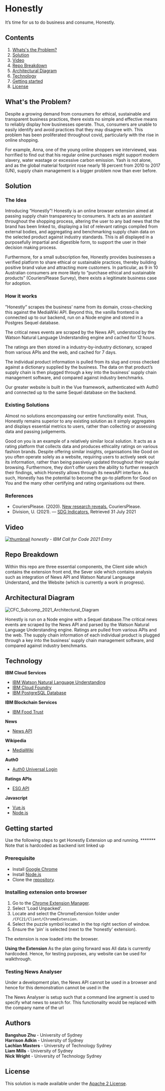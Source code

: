 # Honestly

It’s time for us to do business and consume, Honestly.

## Contents

1. [Whats's the Problem?](#what's-the-problem?)
2. [Solution](#solution)
3. [Video](#video)
4. [Repo Breakdown](#repo-breakdown)
5. [Architectural Diagram](#architectural-diagram)
6. [Technology](#technology)
7. [Getting started](#getting-started)
8. [License](#license)

## What's the Problem?

Despite a growing demand from consumers for ethical, sustainable and transparent business practices, there exists no simple and effective means to reliably display how businesses operate. Thus, consumers are unable to easily identify and avoid practices that they may disagree with. This problem has been proliferated throughout covid, particularly with the rise in online shopping. 

For example, Anna, one of the young online shoppers we interviewed, was horrified to find out that his regular online purchases might support modern slavery, water wastage or excessive carbon emission. Yash is not alone, and as the global material footprint rose nearly 18 percent from 2010 to 2017 (UN), supply chain management is a bigger problem now than ever before. 


## Solution
### The Idea

Introducing “Honestly”! Honestly is an online browser extension aimed at passing supply chain transparency to consumers. It acts as an assistant throughout the shopping process, altering the user to any bad news that the brand has been linked to, displaying a list of relevant ratings compiled from external bodies, and aggregating and benchmarking supply chain data on the selected product against industry standards. This is all displayed in a purposefully impartial and digestible form, to support the user in their decision making process. 

Furthermore, for a small subscription fee, Honestly provides businesses a verified platform to share ethical or sustainable practices, thereby building positive brand value and attracting more customers. In particular, as 9 in 10 Australian consumers are more likely to “purchase ethical and sustainable products” (CouriersPlease Survey), there exists a legitimate business case for adoption.

### How it works

”Honestly” scrapes the business’ name from its domain, cross-checking this against the MediaWiki API. Beyond this, the vanilla frontend is connected up to our backend, run on a Node engine and stored in a Postgres Sequel database.
 
The critical news events are scraped by the News API, understood by the Watson Natural Language Understanding engine and cached for 12 hours.
 
The ratings are then stored in a industry-by-industry dictionary, scraped from various APIs and the web, and cached for 7 days.
 
The individual product information is pulled from its slug and cross checked against a dictionary supplied by the business. The data on that product’s supply chain is then plugged through a key into the business’ supply chain management software, and compared against industry benchmarks.
 
Our greater website is built in the Vue framework, authenticated with Auth0 and connected up to the same Sequel database on the backend.

### Existing Solutions
Almost no solutions encompassing our entire functionality exist. Thus, Honestly remains superior to any existing solution as it simply aggregates and displays essential metrics to users, rather than collecting or assessing data and passing judgements.

Good on you is an example of a relatively similar local solution. It acts as a rating platform that collects data and produces ethicality ratings on various fashion brands. Despite offering similar insights, organisations like Good on you often operate solely as a website, requiring users to actively seek out its information, rather than being passively updated throughout their regular browsing. Furthermore, they don’t offer users the ability to further research their findings, which Honestly allows through its newsAPI interface. As such, Honestly has the potential to become the go-to platform for Good on You and the many other certifying and rating organisations out there.

### References
- CouriersPlease. (2020). [New research reveals.](https://www.couriersplease.com.au/about/media-release) CouriersPlease.
- Division, U. (2021). — [SDG Indicators.](https://unstats.un.org/sdgs/report/2020/goal-12/) Retrieved 31 July 2021

## Video
[![thumbnail](https://user-images.githubusercontent.com/74993848/127760324-bc663874-6b81-4103-84fc-b1337f5cbb2f.png)](https://youtu.be/azpLSOzA82s)
*honestly - IBM Call for Code 2021 Entry*

## Repo Breakdown
Within this repo are three essential components, the Client side which contains the extension front end, the Sever side which contains analysis such as integration of News API and Watson Natural Langauage Understand, and the Website (which is currently a work in progress).



## Architectural Diagram
![CFC_Subcomp_2021_Architectural_Diagram](https://user-images.githubusercontent.com/74993848/127756954-03944d9d-478c-4539-8a99-946fbf5ae7ef.png)

Honestly is run on a Node engine with a Sequel database.The critical news events are scraped by the News API and parsed by the Watson Natural Language Understanding engine. Ratings are pulled from various APIs and the web. The supply chain information of each individual product is plugged through a key into the business’ supply chain management software, and compared against industry benchmarks.

## Technology
**IBM Cloud Services**
- [IBM Watson Natural Language Understanding](https://www.ibm.com/cloud/watson-natural-language-understanding)
- [IBM Cloud Foundry](https://www.ibm.com/au-en/cloud/cloud-foundry)
- [IBM PostgreSQL Database](https://www.ibm.com/au-en/cloud/databases-for-postgresql)

**IBM Blockchain Services**
- [IBM Food Trust](https://www.ibm.com/au-en/blockchain/solutions/food-trust)

**News**
- [News API](https://newsapi.org/)

**Wikipedia**
- [MediaWiki](https://www.mediawiki.org/wiki/MediaWiki)

**Auth0**
- [Auth0 Universal Login](https://auth0.com/universal-login/)

**Ratings APIs**
- [ESG API](https://www.esgenterprise.com/esg-analytics/esg-api-developer/)

**Javascript**
- [Vue.js](https://vuejs.org/)
- [Node.js](https://nodejs.org/en/)

## Getting started

Use the following steps to get Honestly Extension up and running.
******* Note that is hardcoded as backend isnt linked up

### Prerequisite

- Install [Google Chrome](https://www.google.com.au/intl/en_au/chrome/)
- Install [Node.js](https://nodejs.org/en/)
- Clone the [repository](https://github.com/lachlan-masters/Honestly).

### Installing extension onto browser

1. Go to the [Chrome Extension Manager](chrome://extensions/).
2. Select 'Load Unpacked'.
3. Locate and select the ChromeExtension folder under `/CFC21/Client/ChromeExtension`.
4. Select the puzzle symbol located in the top right section of window.
5. Ensure the 'pin' is selected (next to the 'honestly' extension).

The extension is now loaded into the browser.

**Using the Extension**
As the plan going forward was 
All data is currently hardcoded. Hence, for testing purposes, any website can be used for walkthrough.


### Testing News Analyser
Under a development plan, the News API cannot be used in a browser and hence for this demonstration cannot be used in the 

The News Analyser is setup such that a command line argment is used to specify what news to search for. This functionality would be replaced with the company name of the url 



## Authors
**Bangshuo Zhu** - University of Sydney </br>
**Harrison Adkin** - University of Sydney</br>
**Lachlan Masters** - University of Technology Sydney</br>
**Liam Mills** - University of Sydney</br>
**Nick Wright** - University of Technology Sydney</br>

## License

This solution is made available under the [Apache 2 License](LICENSE).
